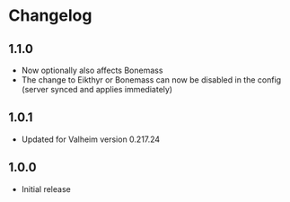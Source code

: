 # Changelog

## 1.1.0
- Now optionally also affects Bonemass
- The change to Eikthyr or Bonemass can now be disabled in the config (server synced and applies immediately)
## 1.0.1
- Updated for Valheim version 0.217.24
## 1.0.0
- Initial release